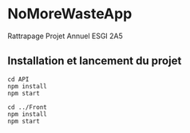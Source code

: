 # NoMoreWasteApp
Rattrapage Projet Annuel ESGI 2A5 


## Installation et lancement du projet

```
cd API
npm install
npm start
```

```
cd ../Front
npm install
npm start
```
